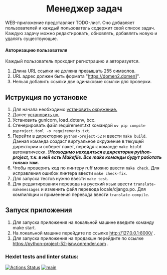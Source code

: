 <div align="center">
  <h1>Менеджер задач</h1>
</div>

WEB-приложение представляет TODO-лист. Оно добавляет пользователей и каждый пользователь содержит свой список задач.
Каждую задачу можно редактировать, обновлять, добавлять новую и удалять существующие.

#### Авторизацию пользователя

Каждый пользователь проходит регистрацию и авторизуется.

1. Длина URL ссылки не должна превышать 255 символов.
2. URL адрес должен быть формата "https://domen2.domen1".
3. Нельзя добавить ссылки две одинаковые ссылки для проверки.



## Иструкция по установке

1. Для начала необходимо [установить окружение.](https://ru.hexlet.io/courses/python-setup-environment/lessons/venv/theory_unit)
2. Далее [установить uv.](https://docs.astral.sh/uv/#__tabbed_1_1)
3. Установить gunicorn, load_dotenv, bcc.
4. Сгенерировать файл requirement.txt командой `uv pip compile pyproject.toml -o requirements.txt`.
5. Перейти в директорию `python-project-52` и ввести `make build`. Данная команда создаст виртуальное окружение в текущей директории и
соберет пакет, перейдя к команде `make biuld` автоматически. ***!Неоходимо находиться в директории python-project, т.к. в ней есть Makefile. Все make команды будут работать только там.***
6. Чтобы проверить код по линтеру ruff можно ввести `make check`. Для исправления ошибок линтера ввести `make check-fix`.
7. Для запуска тестов нужно ввести `make test`.
8. Для редактирования перевода на русский язык ввести `translate-makemessages` и изменить файл перевода locale/django.po. Для компиляции и применения перевода ввести `translate-compile`.

## Запуск приложения

1. Для запуска приложения на локальной машине введите команду make start.
2. На локальной машине перейдите по ссылке http://127.0.0.1:8000/ .
3. Для запуска приложения на продакшн перейдите по ссылке https://python-project-52-jsnv.onrender.com .

### Hexlet tests and linter status:
[![Actions Status](https://github.com/nic11371/python-project-52/actions/workflows/hexlet-check.yml/badge.svg)](https://github.com/nic11371/python-project-52/actions)
[![main](https://github.com/nic11371/python-project-52/actions/workflows/main.yml/badge.svg)](https://github.com/nic11371/python-project-52/actions/workflows/main.yml)

